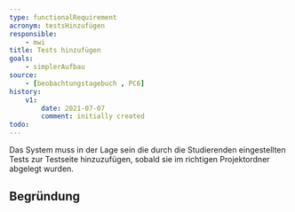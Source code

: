 ```yaml
---
type: functionalRequirement
acronym: testsHinzufügen
responsible:
    - mwi
title: Tests hinzufügen
goals:
    - simplerAufbau
source:
    - [beobachtungstagebuch , PC6]
history:
    v1:
        date: 2021-07-07
        comment: initially created
todo:
---
```


Das System muss in der Lage sein die durch die Studierenden eingestellten Tests zur Testseite hinzuzufügen, sobald sie im richtigen Projektordner abgelegt wurden.

## Begründung
